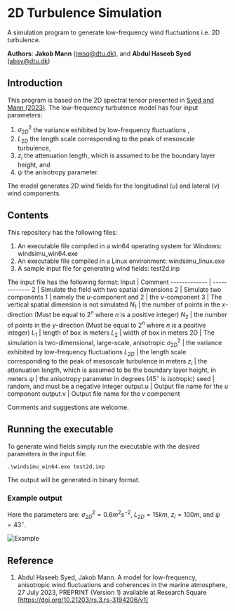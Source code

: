 # 2D Turbulence Simulation
A simulation program to generate low-frequency wind fluctuations i.e. 2D turbulence. 

__Authors__: __Jakob Mann__ (jmsq@dtu.dk), and __Abdul Haseeb Syed__ (absy@dtu.dk)

## Introduction
This program is based on the 2D spectral tensor presented in [Syed and Mann (2023)](https://doi.org/10.21203/rs.3.rs-3194206/v1 "Syed and Mann (2023)").  The low-frequency turbulence model has four input parameters:

1. $\sigma^2_{2D}$ the variance exhibited by low-frequency fluctuations ,
2. $L_{2D}$ the length scale corresponding to the peak of mesoscale turbulence,
3. $z_i$ the attenuation length, which is assumed to be the boundary layer height, and
4. $\psi$ the anisotropy parameter.

The model generates 2D wind fields for the longitudinal ($u$) and lateral ($v$) wind components. 

## Contents
This repository has the following files:
1. An executable file compiled in a win64 operating system for Windows: windsimu_win64.exe
2. An executable file compiled in a Linux environment: windsimu_linux.exe
3. A sample input file for generating wind fields: test2d.inp

The input file has the following format:
Input  | Comment
------------- | -------------
2  | Simulate the field with two spatial dimensions
2 | Simulate two components
1 | namely the $u$-component and
2 | the $v$-component
3 | The vertical spatial dimension is not simulated
$N_1$ | the number of points in the $x$-direction (Must be equal to $2^n$ where $n$ is a positive integer)
$N_2$ | the number of points in the $y$-direction (Must be equal to $2^n$ where $n$ is a positive integer)
$L_1$ | length of box in meters
$L_2$ | width of box in meters
2D | The simulation is two-dimensional, large-scale, anisotropic
$\sigma^2_{2D}$ | the variance exhibited by low-frequency fluctuations
$L_{2D}$ | the length scale corresponding to the peak of mesoscale turbulence in meters
$z_i$ | the attenuation length, which is assumed to be the boundary layer height, in meters
$\psi$ | the anisotropy parameter in degrees ($45^\circ$ is isotropic)
seed | random, and must be a negative integer
output.u | Output file name for the $u$ component
output.v | Output file name for the $v$ component

Comments and suggestions are welcome.

## Running the executable
To generate wind fields simply run the executable with the desired parameters in the input file:

`.\windsimu_win64.exe test2d.inp`

The output will be generated in binary format. 

### Example output
Here the parameters are: $\sigma^2_{2D} = 0.6 m^2 s^{-2}$, $L_{2D} = 15 km$, $z_i = 100 m$, and $\psi = 43^\circ$.

![Example](https://github.com/absywind/2D_turbulence_simulation/assets/117355418/c18d79d7-dcbd-4991-84fb-f6c4c36c489f)

## Reference
1. Abdul Haseeb Syed, Jakob Mann. A model for low-frequency, anisotropic wind fluctuations and coherences in the marine atmosphere, 27 July 2023, PREPRINT (Version 1) available at Research Square [https://doi.org/10.21203/rs.3.rs-3194206/v1]
